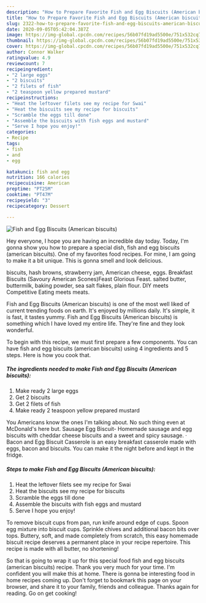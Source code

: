 ```yaml
---
description: "How to Prepare Favorite Fish and Egg Biscuits (American biscuits)"
title: "How to Prepare Favorite Fish and Egg Biscuits (American biscuits)"
slug: 2322-how-to-prepare-favorite-fish-and-egg-biscuits-american-biscuits
date: 2020-09-05T05:42:04.387Z
image: https://img-global.cpcdn.com/recipes/56b07fd19ad5500e/751x532cq70/fish-and-egg-biscuits-american-biscuits-recipe-main-photo.jpg
thumbnail: https://img-global.cpcdn.com/recipes/56b07fd19ad5500e/751x532cq70/fish-and-egg-biscuits-american-biscuits-recipe-main-photo.jpg
cover: https://img-global.cpcdn.com/recipes/56b07fd19ad5500e/751x532cq70/fish-and-egg-biscuits-american-biscuits-recipe-main-photo.jpg
author: Connor Walker
ratingvalue: 4.9
reviewcount: 7
recipeingredient:
- "2 large eggs"
- "2 biscuits"
- "2 filets of fish"
- "2 teaspoon yellow prepared mustard"
recipeinstructions:
- "Heat the leftover filets see my recipe for Swai"
- "Heat the biscuits see my recipe for biscuits"
- "Scramble the eggs till done"
- "Assemble the biscuits with fish eggs and mustard"
- "Serve I hope you enjoy!"
categories:
- Recipe
tags:
- fish
- and
- egg

katakunci: fish and egg 
nutrition: 166 calories
recipecuisine: American
preptime: "PT25M"
cooktime: "PT47M"
recipeyield: "3"
recipecategory: Dessert

---
```



![Fish and Egg Biscuits (American biscuits)](https://img-global.cpcdn.com/recipes/56b07fd19ad5500e/751x532cq70/fish-and-egg-biscuits-american-biscuits-recipe-main-photo.jpg)

Hey everyone, I hope you are having an incredible day today. Today, I'm gonna show you how to prepare a special dish, fish and egg biscuits (american biscuits). One of my favorites food recipes. For mine, I am going to make it a bit unique. This is gonna smell and look delicious.

biscuits, hash browns, strawberry jam, American cheese, eggs. Breakfast Biscuits (Savoury American Scones)Feast Glorious Feast. salted butter, buttermilk, baking powder, sea salt flakes, plain flour. DIY meets Competitive Eating meets meats.

Fish and Egg Biscuits (American biscuits) is one of the most well liked of current trending foods on earth. It's enjoyed by millions daily. It's simple, it is fast, it tastes yummy. Fish and Egg Biscuits (American biscuits) is something which I have loved my entire life. They're fine and they look wonderful.


To begin with this recipe, we must first prepare a few components. You can have fish and egg biscuits (american biscuits) using 4 ingredients and 5 steps. Here is how you cook that.

<!--inarticleads1-->

##### The ingredients needed to make Fish and Egg Biscuits (American biscuits):

1. Make ready 2 large eggs
1. Get 2 biscuits
1. Get 2 filets of fish
1. Make ready 2 teaspoon yellow prepared mustard


You Americans know the ones I&#39;m talking about. No such thing even at McDonald&#39;s here but. Sausage Egg Biscuit- Homemade sausage and egg biscuits with cheddar cheese biscuits and a sweet and spicy sausage. · Bacon and Egg Biscuit Casserole is an easy breakfast casserole made with eggs, bacon and biscuits. You can make it the night before and kept in the fridge. 

<!--inarticleads2-->

##### Steps to make Fish and Egg Biscuits (American biscuits):

1. Heat the leftover filets see my recipe for Swai
1. Heat the biscuits see my recipe for biscuits
1. Scramble the eggs till done
1. Assemble the biscuits with fish eggs and mustard
1. Serve I hope you enjoy!


To remove biscuit cups from pan, run knife around edge of cups. Spoon egg mixture into biscuit cups. Sprinkle chives and additional bacon bits over tops. Buttery, soft, and made completely from scratch, this easy homemade biscuit recipe deserves a permanent place in your recipe repertoire. This recipe is made with all butter, no shortening! 

So that is going to wrap it up for this special food fish and egg biscuits (american biscuits) recipe. Thank you very much for your time. I'm confident you will make this at home. There is gonna be interesting food in home recipes coming up. Don't forget to bookmark this page on your browser, and share it to your family, friends and colleague. Thanks again for reading. Go on get cooking!
